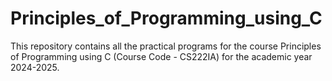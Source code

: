 # Principles_of_Programming_using_C
This repository contains all the practical programs for the course Principles of Programming using C (Course Code - CS222IA) for the academic year 2024-2025.
